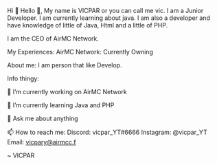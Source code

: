 Hi 👋
Hello 👋, My name is VICPAR or you can call me vic. I am a Junior Developer. I am currently learning about java. I am also a developer and have knowledge of little of Java, Html and a little of PHP.

I am the CEO of AirMC Network.

My Experiences:
AirMC Network: Currently Owning

About me: I am person that like Develop.

Info thingy:

🔭 I’m currently working on AirMC Network

🌱 I’m currently learning Java and PHP

💬 Ask me about anything

📫 How to reach me:
  Discord: vicpar_YT#6666
  Instagram: @vicpar_YT
  Email: vicpary@airmcc.f

~ VICPAR
